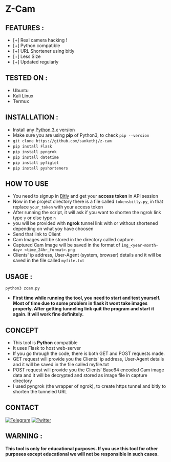 # Z-Cam

## FEATURES :
* [+] Real camera hacking !
* [+] Python compatible
* [+] URL Shortener using bitly
* [+] Less Size
* [+] Updated regularly

## TESTED ON :
* Ubuntu
* Kali Linux
* Termux

## INSTALLATION :
* Install any [Python 3.x](https://docs.python-guide.org/starting/install3/linux/) version
* Make sure you are using **pip** of Python3, to check `pip --version`
* `git clone https://github.com/sankethj/z-cam`
* `pip install Flask`
* `pip install pyngrok`
* `pip install datetime`
* `pip install pyfiglet`
* `pip install pyshorteners`

## HOW TO USE
- You need to signup in [Bitly](https://bitly.com/a/sign_up) and get your **access token** in API session
- Now in the project directory there is a file called `tokensbitly.py`, in that replace `your_token` with your access token
- After running the script, it will ask if you want to shorten the ngrok link type `y` or else type `n`
- you will be provided with **ngrok** tunnel link with or without shortened depending on what yoy have choosen
- Send that link to Client 
- Cam Images will be stored in the directory called capture.
- Captured Cam Image will be saved in the format of `img_<year-month-day> <time_24hr_format>.png`
- Clients' ip address, User-Agent (system, browser) details and it will be saved in the file called `myfile.txt`

## USAGE :
`python3 zcam.py`
- **First time while running the tool, you need to start and test yourself. Most of time due to some problem in flask it wont take images properly. After getting tunneling link quit the program and start it again. It will work fine definitely.**

## CONCEPT
- This tool is **Python** compatible
- It uses Flask to host web-server
- If you go through the code, there is both GET and POST requests made.
- GET request will provide you the Clients' ip address, User-Agent details and it will be saved in the file called myfile.txt
- POST request will provide you the Clients' Base64 encoded Cam image data and it will be decrypted and stored as image file in capture directory 
- I used pyngrok (the wrapper of ngrok), to create https tunnel and bitly to shorten the tunneled URL

## CONTACT
[![Telegram](https://img.shields.io/badge/TELEGRAM-CHANNEL-blue?style=for-the-badge&logo=telegram)](https://t.me/Team_ETF)
[![Twitter](https://img.shields.io/badge/TWITTER-SANKETHZ4N-blue?style=for-the-badge&logo=twitter)](https://twitter.com/SankethZ4N)

## WARNING : 
**This tool is only for educational purposes. If you use this tool for other purposes except educational we will not be responsible in such cases.**

